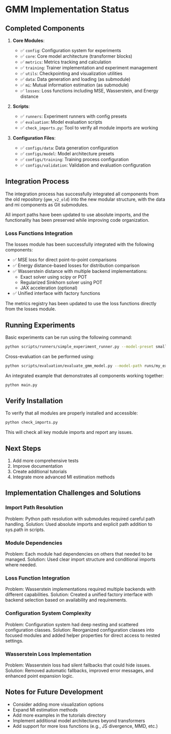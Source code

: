 # GMM Implementation Status

## Completed Components

1. **Core Modules**:
   - ✅ `config`: Configuration system for experiments
   - ✅ `core`: Core model architecture (transformer blocks)
   - ✅ `metrics`: Metrics tracking and calculation
   - ✅ `training`: Trainer implementation and experiment management
   - ✅ `utils`: Checkpointing and visualization utilities
   - ✅ `data`: Data generation and loading (as submodule)
   - ✅ `mi`: Mutual information estimation (as submodule)
   - ✅ `losses`: Loss functions including MSE, Wasserstein, and Energy distance

2. **Scripts**:
   - ✅ `runners`: Experiment runners with config presets
   - ✅ `evaluation`: Model evaluation scripts
   - ✅ `check_imports.py`: Tool to verify all module imports are working

3. **Configuration Files**:
   - ✅ `configs/data`: Data generation configuration
   - ✅ `configs/model`: Model architecture presets
   - ✅ `configs/training`: Training process configuration
   - ✅ `configs/validation`: Validation and evaluation configuration

## Integration Process

The integration process has successfully integrated all components from the old repository (`gmm_v2_old`) into the new modular structure, with the data and mi components as Git submodules.

All import paths have been updated to use absolute imports, and the functionality has been preserved while improving code organization.

### Loss Functions Integration

The losses module has been successfully integrated with the following components:
- ✅ MSE loss for direct point-to-point comparisons
- ✅ Energy distance-based losses for distribution comparison
- ✅ Wasserstein distance with multiple backend implementations:
  - Exact solver using scipy or POT
  - Regularized Sinkhorn solver using POT
  - JAX acceleration (optional)
- ✅ Unified interface with factory functions

The metrics registry has been updated to use the loss functions directly from the losses module.

## Running Experiments

Basic experiments can be run using the following command:

```bash
python scripts/runners/simple_experiment_runner.py --model-preset small --training-preset quick
```

Cross-evaluation can be performed using:

```bash
python scripts/evaluation/evaluate_gmm_model.py --model-path runs/my_experiment/model_best.pt --data-preset standard
```

An integrated example that demonstrates all components working together:

```bash
python main.py
```

## Verify Installation

To verify that all modules are properly installed and accessible:

```bash
python check_imports.py
```

This will check all key module imports and report any issues.

## Next Steps

1. Add more comprehensive tests 
2. Improve documentation
3. Create additional tutorials
4. Integrate more advanced MI estimation methods

## Implementation Challenges and Solutions

### Import Path Resolution
Problem: Python path resolution with submodules required careful path handling.
Solution: Used absolute imports and explicit path addition to sys.path in scripts.

### Module Dependencies
Problem: Each module had dependencies on others that needed to be managed.
Solution: Used clear import structure and conditional imports where needed.

### Loss Function Integration
Problem: Wasserstein implementations required multiple backends with different capabilities.
Solution: Created a unified factory interface with backend selection based on availability and requirements.

### Configuration System Complexity
Problem: Configuration system had deep nesting and scattered configuration classes.
Solution: Reorganized configuration classes into focused modules and added helper properties for direct access to nested settings.

### Wasserstein Loss Implementation
Problem: Wasserstein loss had silent fallbacks that could hide issues.
Solution: Removed automatic fallbacks, improved error messages, and enhanced point expansion logic.

## Notes for Future Development
- Consider adding more visualization options
- Expand MI estimation methods
- Add more examples in the tutorials directory
- Implement additional model architectures beyond transformers
- Add support for more loss functions (e.g., JS divergence, MMD, etc.)